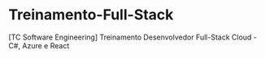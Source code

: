 # Treinamento-Full-Stack
[TC Software Engineering] Treinamento Desenvolvedor Full-Stack Cloud - C#, Azure e React
